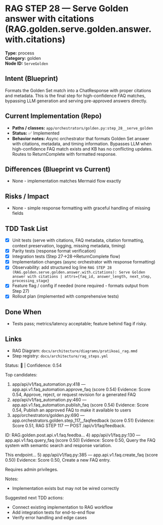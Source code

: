 # RAG STEP 28 — Serve Golden answer with citations (RAG.golden.serve.golden.answer.with.citations)

**Type:** process  
**Category:** golden  
**Node ID:** `ServeGolden`

## Intent (Blueprint)
Formats the Golden Set match into a ChatResponse with proper citations and metadata. This is the final step for high-confidence FAQ matches, bypassing LLM generation and serving pre-approved answers directly.

## Current Implementation (Repo)
- **Paths / classes:** `app/orchestrators/golden.py:step_28__serve_golden`
- **Status:** ✅ Implemented
- **Behavior notes:** Async orchestrator that formats Golden Set answer with citations, metadata, and timing information. Bypasses LLM when high-confidence FAQ match exists and KB has no conflicting updates. Routes to ReturnComplete with formatted response.

## Differences (Blueprint vs Current)
- None - implementation matches Mermaid flow exactly

## Risks / Impact
- None - simple response formatting with graceful handling of missing fields

## TDD Task List
- [x] Unit tests (serve with citations, FAQ metadata, citation formatting, context preservation, logging, missing metadata, timing)
- [x] Parity tests (response format verification)
- [x] Integration tests (Step 27→28→ReturnComplete flow)
- [x] Implementation changes (async orchestrator with response formatting)
- [x] Observability: add structured log line
  `RAG STEP 28 (RAG.golden.serve.golden.answer.with.citations): Serve Golden answer with citations | attrs={faq_id, answer_length, next_step, processing_stage}`
- [x] Feature flag / config if needed (none required - formats output from Step 27)
- [x] Rollout plan (implemented with comprehensive tests)

## Done When
- Tests pass; metrics/latency acceptable; feature behind flag if risky.

## Links
- RAG Diagram: `docs/architecture/diagrams/pratikoai_rag.mmd`
- Step registry: `docs/architecture/rag_steps.yml`


<!-- AUTO-AUDIT:BEGIN -->
Status: 🔌  |  Confidence: 0.54

Top candidates:
1) app/api/v1/faq_automation.py:418 — app.api.v1.faq_automation.approve_faq (score 0.54)
   Evidence: Score 0.54, Approve, reject, or request revision for a generated FAQ
2) app/api/v1/faq_automation.py:460 — app.api.v1.faq_automation.publish_faq (score 0.54)
   Evidence: Score 0.54, Publish an approved FAQ to make it available to users
3) app/orchestrators/golden.py:690 — app.orchestrators.golden.step_117__faqfeedback (score 0.51)
   Evidence: Score 0.51, RAG STEP 117 — POST /api/v1/faq/feedback.

ID: RAG.golden.post.api.v1.faq.feedba...
4) app/api/v1/faq.py:130 — app.api.v1.faq.query_faq (score 0.50)
   Evidence: Score 0.50, Query the FAQ system with semantic search and response variation.

This endpoint...
5) app/api/v1/faq.py:385 — app.api.v1.faq.create_faq (score 0.50)
   Evidence: Score 0.50, Create a new FAQ entry.

Requires admin privileges.

Notes:
- Implementation exists but may not be wired correctly

Suggested next TDD actions:
- Connect existing implementation to RAG workflow
- Add integration tests for end-to-end flow
- Verify error handling and edge cases
<!-- AUTO-AUDIT:END -->